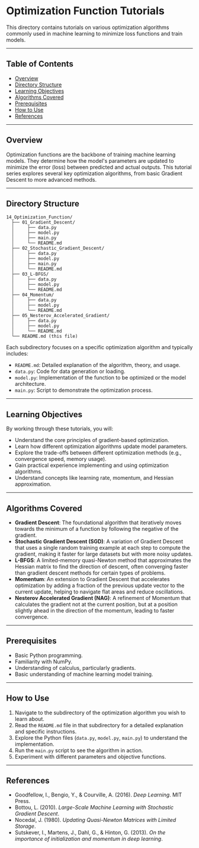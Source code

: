 # Optimization Function Tutorials

This directory contains tutorials on various optimization algorithms commonly used in machine learning to minimize loss functions and train models.

---

## Table of Contents

- [Overview](#overview)
- [Directory Structure](#directory-structure)
- [Learning Objectives](#learning-objectives)
- [Algorithms Covered](#algorithms-covered)
- [Prerequisites](#prerequisites)
- [How to Use](#how-to-use)
- [References](#references)

---

## Overview

Optimization functions are the backbone of training machine learning models. They determine how the model's parameters are updated to minimize the error (loss) between predicted and actual outputs. This tutorial series explores several key optimization algorithms, from basic Gradient Descent to more advanced methods.

---

## Directory Structure

```
14_Optimization_Function/
  ├── 01_Gradient_Descent/
  │     ├── data.py
  │     ├── model.py
  │     ├── main.py
  │     └── README.md
  ├── 02_Stochastic_Gradient_Descent/
  │     ├── data.py
  │     ├── model.py
  │     ├── main.py
  │     └── README.md
  ├── 03_L-BFGS/
  │     ├── data.py
  │     ├── model.py
  │     └── README.md
  ├── 04_Momentum/
  │     ├── data.py
  │     ├── model.py
  │     └── README.md
  ├── 05_Nesterov_Accelerated_Gradient/
  │     ├── data.py
  │     ├── model.py
  │     └── README.md
  └── README.md (this file)
```

Each subdirectory focuses on a specific optimization algorithm and typically includes:
- `README.md`: Detailed explanation of the algorithm, theory, and usage.
- `data.py`: Code for data generation or loading.
- `model.py`: Implementation of the function to be optimized or the model architecture.
- `main.py`: Script to demonstrate the optimization process.

---

## Learning Objectives

By working through these tutorials, you will:
- Understand the core principles of gradient-based optimization.
- Learn how different optimization algorithms update model parameters.
- Explore the trade-offs between different optimization methods (e.g., convergence speed, memory usage).
- Gain practical experience implementing and using optimization algorithms.
- Understand concepts like learning rate, momentum, and Hessian approximation.

---

## Algorithms Covered

- **Gradient Descent**: The foundational algorithm that iteratively moves towards the minimum of a function by following the negative of the gradient.
- **Stochastic Gradient Descent (SGD)**: A variation of Gradient Descent that uses a single random training example at each step to compute the gradient, making it faster for large datasets but with more noisy updates.
- **L-BFGS**: A limited-memory quasi-Newton method that approximates the Hessian matrix to find the direction of descent, often converging faster than gradient descent methods for certain types of problems.
- **Momentum**: An extension to Gradient Descent that accelerates optimization by adding a fraction of the previous update vector to the current update, helping to navigate flat areas and reduce oscillations.
- **Nesterov Accelerated Gradient (NAG)**: A refinement of Momentum that calculates the gradient not at the current position, but at a position slightly ahead in the direction of the momentum, leading to faster convergence.

---

## Prerequisites

- Basic Python programming.
- Familiarity with NumPy.
- Understanding of calculus, particularly gradients.
- Basic understanding of machine learning model training.

---

## How to Use

1. Navigate to the subdirectory of the optimization algorithm you wish to learn about.
2. Read the `README.md` file in that subdirectory for a detailed explanation and specific instructions.
3. Explore the Python files (`data.py`, `model.py`, `main.py`) to understand the implementation.
4. Run the `main.py` script to see the algorithm in action.
5. Experiment with different parameters and objective functions.

---

## References

- Goodfellow, I., Bengio, Y., & Courville, A. (2016). *Deep Learning*. MIT Press.
- Bottou, L. (2010). *Large-Scale Machine Learning with Stochastic Gradient Descent*.
- Nocedal, J. (1980). *Updating Quasi-Newton Matrices with Limited Storage*.
- Sutskever, I., Martens, J., Dahl, G., & Hinton, G. (2013). *On the importance of initialization and momentum in deep learning*.

